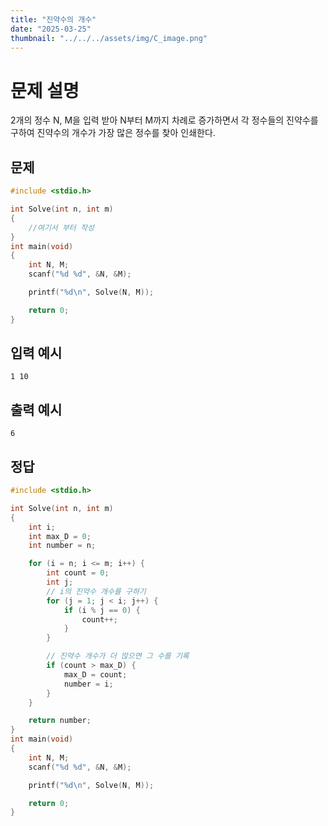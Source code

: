 ```yaml
---
title: "진약수의 개수" 
date: "2025-03-25"
thumbnail: "../../../assets/img/C_image.png"
---
```


# 문제 설명
2개의 정수 N, M을 입력 받아 N부터 M까지 차례로 증가하면서 각 정수들의 진약수를 구하여 진약수의 개수가 가장 많은 정수를 찾아 인쇄한다.

## 문제

```c
#include <stdio.h>

int Solve(int n, int m)
{
	//여기서 부터 작성
}
int main(void)
{
	int N, M;
	scanf("%d %d", &N, &M);

	printf("%d\n", Solve(N, M));

	return 0;
}
```
## 입력 예시
```
1 10
```
## 출력 예시
```
6
```

## 정답
```c
#include <stdio.h>

int Solve(int n, int m)
{
	int i;
	int max_D = 0;
	int number = n;

	for (i = n; i <= m; i++) {
		int count = 0;
		int j;
		// i의 진약수 개수를 구하기 
		for (j = 1; j < i; j++) {
			if (i % j == 0) {
				count++;
			}
		}

		// 진약수 개수가 더 많으면 그 수를 기록
		if (count > max_D) {
			max_D = count;
			number = i;
		}
	}

	return number;
}
int main(void)
{
	int N, M;
	scanf("%d %d", &N, &M);

	printf("%d\n", Solve(N, M));

	return 0;
}
```

